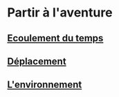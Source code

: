 
<Items>

# Partir à l'aventure

</LinkItem>

<LinkItem>

## [Ecoulement du temps](time_hd.md)

</LinkItem>

<LinkItem>

## [Déplacement](movement_hd.md)

</LinkItem>

<LinkItem>

## [L'environnement](environment_hd.md)




